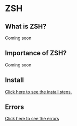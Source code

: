 # ZSH

## What is ZSH?
Coming soon

## Importance of ZSH?
Coming soon

## Install
[Click here to see the install steps.](./install.md)

## Errors
[Click here to see the errors](./errors/README.md)

